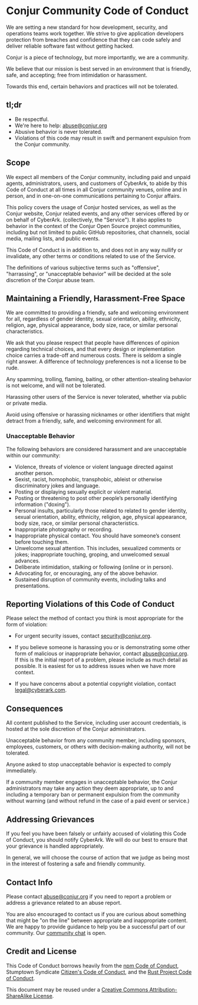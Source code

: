 # Conjur Community Code of Conduct

We are setting a new standard for how development, security, and operations
teams work together. We strive to give application developers protection from
breaches and confidence that they can code safely and deliver reliable software
fast without getting hacked.

Conjur is a piece of technology, but more importantly, we are a community.

We believe that our mission is best served in an environment that is friendly,
safe, and accepting; free from intimidation or harassment.

Towards this end, certain behaviors and practices will not be tolerated.

## tl;dr

* Be respectful.
* We're here to help: <abuse@conjur.org>
* Abusive behavior is never tolerated.
* Violations of this code may result in swift and permanent expulsion from the
  Conjur community.

## Scope

We expect all members of the Conjur community, including paid and unpaid agents,
administrators, users, and customers of CyberArk, to abide by this Code of
Conduct at all times in all Conjur community venues, online and in person, and
in one-on-one communications pertaining to Conjur affairs.

This policy covers the usage of Conjur hosted services, as well as the Conjur
website, Conjur related events, and any other services offered by or on behalf
of CyberArk. (collectively, the "Service"). It also applies to behavior in the
context of the Conjur Open Source project communities, including but not limited
to public GitHub repositories, chat channels, social media, mailing lists, and
public events.

This Code of Conduct is in addition to, and does not in any way nullify or
invalidate, any other terms or conditions related to use of the Service.

The definitions of various subjective terms such as "offensive", "harrassing",
or "unacceptable behavior" will be decided at the sole discretion of the Conjur
abuse team.

## Maintaining a Friendly, Harassment-Free Space

We are committed to providing a friendly, safe and welcoming environment for
all, regardless of gender identity, sexual orientation, ability, ethnicity,
religion, age, physical appearance, body size, race, or similar personal
characteristics.

We ask that you please respect that people have differences of opinion regarding
technical choices, and that every design or implementation choice carries a
trade-off and numerous costs. There is seldom a single right answer. A
difference of technology preferences is not a license to be rude.

Any spamming, trolling, flaming, baiting, or other attention-stealing behavior
is not welcome, and will not be tolerated.

Harassing other users of the Service is never tolerated, whether via public or
private media.

Avoid using offensive or harassing nicknames or other identifiers that might
detract from a friendly, safe, and welcoming environment for all.

### Unacceptable Behavior

The following behaviors are considered harassment and are unacceptable within
our community:

* Violence, threats of violence or violent language directed against another
  person.
* Sexist, racist, homophobic, transphobic, ableist or otherwise discriminatory
  jokes and language.
* Posting or displaying sexually explicit or violent material.
* Posting or threatening to post other people’s personally identifying
  information ("doxing").
* Personal insults, particularly those related to related to gender identity,
  sexual orientation, ability, ethnicity, religion, age, physical appearance,
  body size, race, or similar personal characteristics.
* Inappropriate photography or recording.
* Inappropriate physical contact. You should have someone’s consent before
  touching them.
* Unwelcome sexual attention. This includes, sexualized comments or jokes;
  inappropriate touching, groping, and unwelcomed sexual advances.
* Deliberate intimidation, stalking or following (online or in person).
* Advocating for, or encouraging, any of the above behavior.
* Sustained disruption of community events, including talks and presentations.

## Reporting Violations of this Code of Conduct

Please select the method of contact you think is most appropriate for
the form of violation:

* For urgent security issues, contact <security@conjur.org>.

* If you believe someone is harassing you or is demonstrating some other form of
  malicious or inappropriate behavior, contact <abuse@conjur.org>. If this is
  the initial report of a problem, please include as much detail as possible. It
  is easiest for us to address issues when we have more context.

* If you have concerns about a potential copyright violation, contact
  <legal@cyberark.com>.

## Consequences

All content published to the Service, including user account credentials, is
hosted at the sole discretion of the Conjur administrators.

Unacceptable behavior from any community member, including sponsors, employees,
customers, or others with decision-making authority, will not be tolerated.

Anyone asked to stop unacceptable behavior is expected to comply immediately.

If a community member engages in unacceptable behavior, the Conjur
administrators may take any action they deem appropriate, up to and including a
temporary ban or permanent expulsion from the community without warning (and
without refund in the case of a paid event or service.)

## Addressing Grievances

If you feel you have been falsely or unfairly accused of violating this Code of
Conduct, you should notify CyberArk. We will do our best to ensure that your
grievance is handled appropriately.

In general, we will choose the course of action that we judge as being
most in the interest of fostering a safe and friendly community.

## Contact Info

Please contact <abuse@conjur.org> if you need to report a problem or address a
grievance related to an abuse report.

You are also encouraged to contact us if you are curious about something that
might be "on the line" between appropriate and inappropriate content. We are
happy to provide guidance to help you be a successful part of our community. Our
[community chat][chat] is open.

[chat]: https://discuss.cyberarkcommons.org/

## Credit and License

This Code of Conduct borrows heavily from the [npm Code of
Conduct](https://www.npmjs.com/policies/conduct), Stumptown Syndicate [Citizen's
Code of Conduct](http://citizencodeofconduct.org/), and the [Rust Project Code
of Conduct](https://www.rust-lang.org/conduct.html).

This document may be reused under a [Creative Commons
Attribution-ShareAlike
License](https://creativecommons.org/licenses/by-sa/4.0/).
